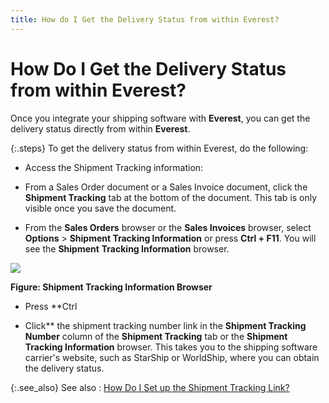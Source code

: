 ```yaml
---
title: How do I Get the Delivery Status from within Everest?
---
```


# How Do I Get the Delivery Status from within Everest?


Once you integrate your shipping software with **Everest**,  you can get the delivery status directly from within **Everest**.


{:.steps}
To get the delivery status from within Everest,  do the following:

- Access the Shipment  Tracking information:


- From a Sales Order  document or a Sales Invoice document, click the **Shipment 
 Tracking** tab at the bottom of the document. This tab is only visible  once you save the document.
- From the **Sales 
 Orders** browser or the **Sales Invoices**  browser, select **Options** > **Shipment Tracking Information** or press  **Ctrl + F11**. You will see the **Shipment** **Tracking 
 Information** browser.



![]({{site.sp_baseurl}}/img/shipment_tracking_information_browser_sal.gif)


**Figure: Shipment Tracking Information Browser**

- Press **Ctrl 
 + Click** the shipment tracking number link in the **Shipment 
 Tracking Number** column of the **Shipment 
 Tracking** tab or the **Shipment Tracking 
 Information** browser. This takes you to the shipping software carrier's  website, such as StarShip or WorldShip, where you can obtain the delivery  status.



{:.see_also}
See also
: [How  Do I Set up the Shipment Tracking Link?]({{site.sp_baseurl}}/misc/how_do_i_set_up_the_shipment_tracking_link_sal.html)

